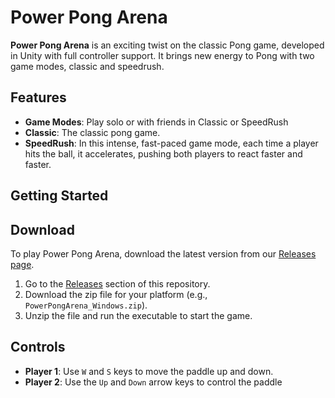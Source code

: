 # Power Pong Arena

**Power Pong Arena** is an exciting twist on the classic Pong game, developed in Unity with full controller support. It brings new energy to Pong with two game modes, classic and speedrush.

## Features

- **Game Modes**: Play solo or with friends in Classic or SpeedRush
- **Classic**: The classic pong game.
- **SpeedRush**: In this intense, fast-paced game mode, each time a player hits the ball, it accelerates, pushing both players to react faster and faster.

## Getting Started


## Download
To play Power Pong Arena, download the latest version from our [Releases page](https://github.com/gabbail/powerpongarena/releases).

1. Go to the [Releases](https://github.com/gabbail/powerpongarena/releases) section of this repository.
2. Download the zip file for your platform (e.g., `PowerPongArena_Windows.zip`).
3. Unzip the file and run the executable to start the game.

## Controls
- **Player 1**: Use `W` and `S` keys to move the paddle up and down.
- **Player 2**: Use the `Up` and `Down` arrow keys to control the paddle
